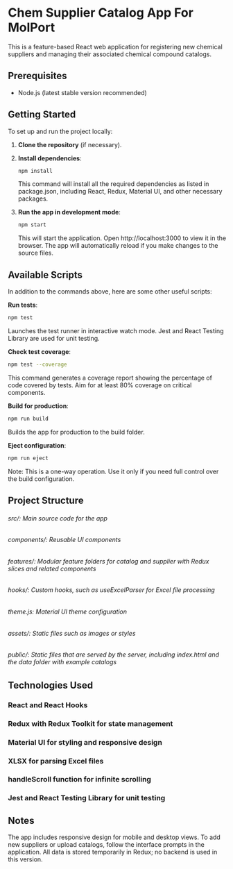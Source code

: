# Chem Supplier Catalog App For MolPort

This is a feature-based React web application for registering new chemical suppliers and managing their associated chemical compound catalogs.

## Prerequisites

- Node.js (latest stable version recommended)

## Getting Started

To set up and run the project locally:

1. **Clone the repository** (if necessary).

2. **Install dependencies**:

   ```bash
   npm install
   ```
   This command will install all the required dependencies as listed in package.json, including React, Redux, Material UI, and other necessary packages.

3. **Run the app in development mode**:

   ```bash
   npm start
   ```
   This will start the application. Open http://localhost:3000 to view it in the browser. The app will automatically reload if you make changes to the source files.

## Available Scripts
In addition to the commands above, here are some other useful scripts:

**Run tests**:

   ```bash
   npm test
   ```
   Launches the test runner in interactive watch mode. Jest and React Testing Library are used for unit testing.

**Check test coverage**:

   ```bash
   npm test --coverage
   ```
   This command generates a coverage report showing the percentage of code covered by tests. Aim for at least 80% coverage on critical components.

**Build for production**:

   ```bash
   npm run build
   ```
   Builds the app for production to the build folder.

**Eject configuration**:

   ```bash
   npm run eject
   ```
   Note: This is a one-way operation. Use it only if you need full control over the build configuration.

## Project Structure

###### src/: Main source code for the app
###### components/: Reusable UI components
###### features/: Modular feature folders for catalog and supplier with Redux slices and related components
###### hooks/: Custom hooks, such as useExcelParser for Excel file processing
###### theme.js: Material UI theme configuration
###### assets/: Static files such as images or styles
###### public/: Static files that are served by the server, including index.html and the data folder with example catalogs

## Technologies Used
### React and React Hooks
### Redux with Redux Toolkit for state management
### Material UI for styling and responsive design
### XLSX for parsing Excel files
### handleScroll function for infinite scrolling
### Jest and React Testing Library for unit testing

## Notes

The app includes responsive design for mobile and desktop views.
To add new suppliers or upload catalogs, follow the interface prompts in the application.
All data is stored temporarily in Redux; no backend is used in this version.
